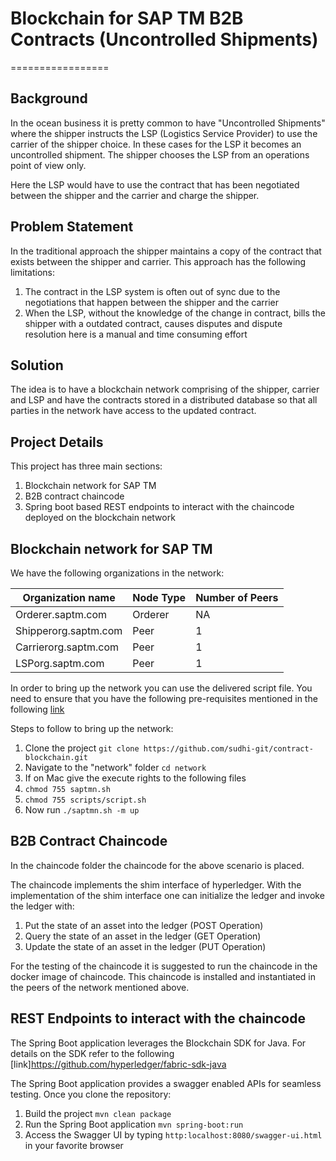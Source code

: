 # Blockchain for SAP TM B2B Contracts (Uncontrolled Shipments)
=================

## Background

In the ocean business it is pretty common to have "Uncontrolled Shipments" where the shipper instructs the LSP (Logistics Service Provider) to use the carrier of the shipper choice. In these cases for the LSP it becomes an uncontrolled shipment. The shipper chooses the LSP from an operations point of view only.

Here the LSP would have to use the contract that has been negotiated between the shipper and the carrier and charge the shipper.

## Problem Statement

In the traditional approach the shipper maintains a copy of the contract that exists between the shipper and carrier. This approach has the following limitations:
1. The contract in the LSP system is often out of sync due to the negotiations that happen between the shipper and the carrier
2. When the LSP, without the knowledge of the change in contract, bills the shipper with a outdated contract, causes disputes and dispute resolution here is a manual and time consuming effort

## Solution

The idea is to have a blockchain network comprising of the shipper, carrier and LSP and have the contracts stored in a distributed database so that all parties in the network have access to the updated contract.

## Project Details

This project has three main sections:
1. Blockchain network for SAP TM
2. B2B contract chaincode
3. Spring boot based REST endpoints to interact with the chaincode deployed on the blockchain network

## Blockchain network for SAP TM

We have the following organizations in the network:

| Organization name    | Node Type | Number of Peers |
|----------------------|-----------|-----------------|
| Orderer.saptm.com    | Orderer   | NA              |
| Shipperorg.saptm.com | Peer      | 1               |
| Carrierorg.saptm.com | Peer      | 1               |
| LSPorg.saptm.com     | Peer      | 1               |

In order to bring up the network you can use the delivered script file. You need to ensure that you have the following pre-requisites mentioned in the following [link](https://hyperledger-fabric.readthedocs.io/en/latest/prereqs.html)

Steps to follow to bring up the network:
1. Clone the project `git clone https://github.com/sudhi-git/contract-blockchain.git`
2. Navigate to the "network" folder `cd network`
3. If on Mac give the execute rights to the following files
  1. `chmod 755 saptmn.sh`
  2. `chmod 755 scripts/script.sh`
4. Now run `./saptmn.sh -m up`

## B2B Contract Chaincode

In the chaincode folder the chaincode for the above scenario is placed.

The chaincode implements the shim interface of hyperledger. With the implementation of the shim interface one can initialize the ledger and invoke the ledger with:

1. Put the state of an asset into the ledger (POST Operation)
2. Query the state of an asset in the ledger (GET Operation)
3. Update the state of an asset in the ledger (PUT Operation)

For the testing of the chaincode it is suggested to run the chaincode in the docker image of chaincode. This chaincode is installed and instantiated in the peers of the network mentioned above.

## REST Endpoints to interact with the chaincode

The Spring Boot application leverages the Blockchain SDK for Java. For details on the SDK refer to the following [link]https://github.com/hyperledger/fabric-sdk-java

The Spring Boot application provides a swagger enabled APIs for seamless testing. Once you clone the repository:
1. Build the project `mvn clean package`
2. Run the Spring Boot application `mvn spring-boot:run`
3. Access the Swagger UI by typing `http:localhost:8080/swagger-ui.html` in your favorite browser
